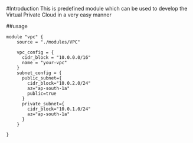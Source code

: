 #Introduction
This is predefined module which can be used to develop the Virtual Private Cloud in a very easy manner

##usage
```
module "vpc" {
    source = "./modules/VPC"

    vpc_config = {
      cidr_block = "10.0.0.0/16"
      name = "your-vpc"
    }
    subnet_config = {
      public_subnet={
        cidr_block="10.0.2.0/24"
        az="ap-south-1a"
        public=true
      }
      private_subnet={
        cidr_block="10.0.1.0/24"
        az="ap-south-1a"
      }
    }
  
}
```